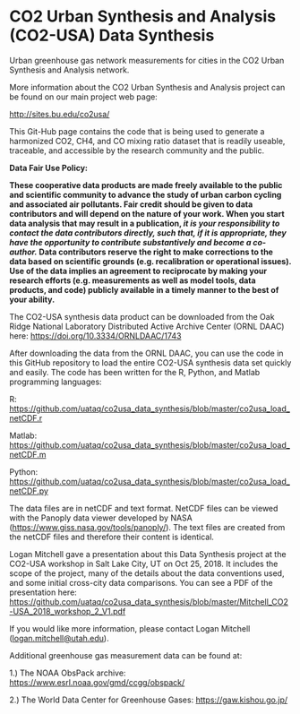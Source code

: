 # CO2 Urban Synthesis and Analysis (CO2-USA) Data Synthesis
Urban greenhouse gas network measurements for cities in the CO2 Urban Synthesis and Analysis network.

More information about the CO2 Urban Synthesis and Analysis project can be found on our main project web page:

http://sites.bu.edu/co2usa/

This Git-Hub page contains the code that is being used to generate a harmonized CO2, CH4, and CO mixing ratio dataset that is readily useable, traceable, and accessible by the research community and the public.

<b>Data Fair Use Policy:

These cooperative data products are made freely available to the public and scientific community to advance the study of urban carbon cycling and associated air pollutants. Fair credit should be given to data contributors and will depend on the nature of your work.  When you start data analysis that may result in a publication, <i>it is your responsibility to contact the data contributors directly, such that, if it is appropriate, they have the opportunity to contribute substantively and become a co-author.</i> Data contributors reserve the right to make corrections to the data based on scientific grounds (e.g. recalibration or operational issues). Use of the data implies an agreement to reciprocate by making your research efforts (e.g. measurements as well as model tools, data products, and code) publicly available in a timely manner to the best of your ability.</b>


The CO2-USA synthesis data product can be downloaded from the Oak Ridge National Laboratory Distributed Active Archive Center (ORNL DAAC) here:
https://doi.org/10.3334/ORNLDAAC/1743

After downloading the data from the ORNL DAAC, you can use the code in this GitHub repository to load the entire CO2-USA synthesis data set quickly and easily.  The code has been written for the R, Python, and Matlab programming languages:

R: https://github.com/uataq/co2usa_data_synthesis/blob/master/co2usa_load_netCDF.r

Matlab: https://github.com/uataq/co2usa_data_synthesis/blob/master/co2usa_load_netCDF.m

Python: https://github.com/uataq/co2usa_data_synthesis/blob/master/co2usa_load_netCDF.py

The data files are in netCDF and text format.  NetCDF files can be viewed with the Panoply data viewer developed by NASA (https://www.giss.nasa.gov/tools/panoply/).  The text files are created from the netCDF files and therefore their content is identical.

Logan Mitchell gave a presentation about this Data Synthesis project at the CO2-USA workshop in Salt Lake City, UT on Oct 25, 2018.  It includes the scope of the project, many of the details about the data conventions used, and some initial cross-city data comparisons.  You can see a PDF of the presentation here:
https://github.com/uataq/co2usa_data_synthesis/blob/master/Mitchell_CO2-USA_2018_workshop_2_V1.pdf

If you would like more information, please contact Logan Mitchell (logan.mitchell@utah.edu).

Additional greenhouse gas measurement data can be found at:

1.) The NOAA ObsPack archive: https://www.esrl.noaa.gov/gmd/ccgg/obspack/

2.) The World Data Center for Greenhouse Gases: https://gaw.kishou.go.jp/

